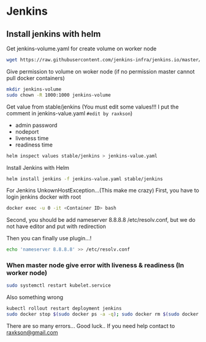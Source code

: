 # Jenkins

## Install jenkins with helm
Get jenkins-volume.yaml for create volume on worker node
```bash
wget https://raw.githubusercontent.com/jenkins-infra/jenkins.io/master/content/doc/tutorials/kubernetes/installing-jenkins-on-kubernetes/jenkins-volume.yaml
```

Give permission to volume on woker node (if no permission master cannot pull docker containers)
```bash
mkdir jenkins-volume
sudo chown -R 1000:1000 jenkins-volume
```

Get value from stable/jenkins (You must edit some values!!! I put the comment in jenkins-value.yaml `#edit by raxkson`)
- admin password
- nodeport
- liveness time
- readiness time
```bash
helm inspect values stable/jenkins > jenkins-value.yaml
```

Install Jenkins with Helm
```bash
helm install jenkins -f jenkins-value.yaml stable/jenkins
```

For Jenkins UnkownHostException...(This make me crazy)
First, you have to login jenkins docker with root
```bash
docker exec -u 0 -it <Container ID> bash
```
Second, you should be add nameserver 8.8.8.8 /etc/resolv.conf, but we do not have editor and put with redirection

Then you can finally use plugin...!
```bash
echo 'nameserver 8.8.8.8' >> /etc/resolv.conf
```



### When master node give error with liveness & readiness (In worker node)
```bash
sudo systemctl restart kubelet.service
```
Also something wrong
```bash
kubectl rollout restart deployment jenkins 
sudo docker stop $(sudo docker ps -a -q); sudo docker rm $(sudo docker ps -a -q)
```

There are so many errors... Good luck.. If you need help contact to raxkson@gmail.com
